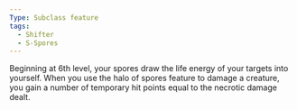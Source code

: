 ```yaml
---
Type: Subclass feature
tags:
  - Shifter
  - S-Spores
---
```

Beginning at 6th level, your spores draw the life energy of your targets into yourself. When you use the halo of spores feature to damage a creature, you gain a number of temporary hit points equal to the necrotic damage dealt.